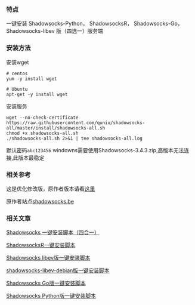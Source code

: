 
### 特点

一键安装 Shadowsocks-Python， ShadowsocksR， Shadowsocks-Go， Shadowsocks-libev 版（四选一）服务端


### 安装方法

安装wget
```
# centos
yum -y install wget

# Ubuntu
apt-get -y install wget
```

安装服务
```
wget --no-check-certificate https://raw.githubusercontent.com/quniu/shadowsocks-all/master/install/shadowsocks-all.sh
chmod +x shadowsocks-all.sh
./shadowsocks-all.sh 2>&1 | tee shadowsocks-all.log
```

默认密码`abc123456`
windowns需要使用Shadowsocks-3.4.3.zip,高版本无法连接,此版本最稳定 

### 相关参考

这是优化修改版，原作者版本请看[这里](https://github.com/teddysun/shadowsocks_install)

原作者站点[shadowsocks.be](https://shadowsocks.be/)

### 相关文章

[Shadowsocks 一键安装脚本（四合一）](https://teddysun.com/486.html)

[ShadowsocksR一键安装脚本](https://shadowsocks.be/9.html)

[Shadowsocks libev版一键安装脚本](https://teddysun.com/357.html)

[shadowsocks-libev-debian版一键安装脚本](https://teddysun.com/358.html)

[Shadowsocks Go版一键安装脚本](https://teddysun.com/392.html)

[Shadowsocks Python版一键安装脚本](https://teddysun.com/342.html)

